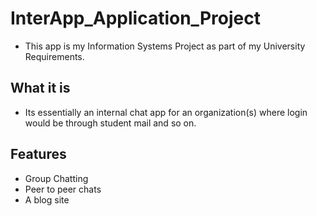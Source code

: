 # InterApp_Application_Project
- This app is my Information Systems Project as part of my University Requirements.

## What it is
-  Its essentially an internal chat app for an organization(s) where login would be through student mail and so on.

## Features
- Group Chatting
- Peer to peer chats
- A blog site

